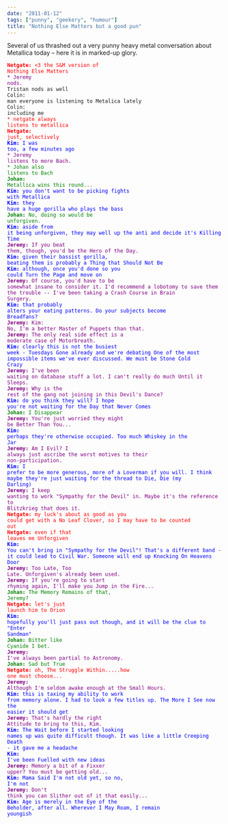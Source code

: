 ```yaml
---
date: "2011-01-12"
tags: ["punny", "geekery", "humour"]
title: "Nothing Else Matters but a good pun"
---
```


Several of us thrashed out a very punny heavy metal conversation about Metallica today – here it is in marked-up glory.

<code style="color:red"><b>Netgate:</b> &lt;3 the S&#038;M version of Nothing Else Matters</code><br/>
<code style="color:purple">* Jeremy nods.</code><br/>
<code>Tristan nods as well</code><br/>
<code>Colin: man everyone is listening to Metalica lately</code><br/>
<code>Colin: including me</code><br/>
<code style="color:red">* netgate always listens to metallica</code><br/>
<code style="color:red"><b>Netgate:</b> just, selectively</code><br/>
<code style="color:blue"><b>Kim:</b> I was too, a few minutes ago</code><br/>
<code style="color:purple">* Jeremy listens to more Bach.</code><br/>
<code style="color:green">* Johan also listens to Bach</code><br/>
<code style="color:green"><b>Johan:</b> Metallica wins this round...</code><br/>
<code style="color:blue"><b>Kim:</b> you don't want to be picking fights with Metallica</code><br/>
<code style="color:blue"><b>Kim:</b> they have a huge gorilla who plays the bass</code><br/>
<code style="color:green"><b>Johan:</b> No, doing so would be unforgiven.</code><br/>
<code style="color:blue"><b>Kim:</b> aside from it being unforgiven, they may well up the anti and decide it's Killing Time</code><br/>
<code style="color:purple"><b>Jeremy:</b> If you beat them, though, you'd be the Hero of the Day.</code><br/>
<code style="color:blue"><b>Kim:</b> given their bassist gorilla, beating them is probably a Thing that Should Not Be</code><br/>
<code style="color:blue"><b>Kim:</b> although, once you'd done so you could Turn the Page and move on</code><br/>
<code style="color:purple"><b>Jeremy:</b> Of course, you'd have to be somewhat insane to consider it. I'd recommend a lobotomy to save them the trouble -- I've been taking a Crash Course in Brain Surgery.</code><br/>
<code style="color:blue"><b>Kim:</b> that probably alters your eating patterns. Do your subjects become Breadfans?</code><br/>
<code style="color:purple"><b>Jeremy:</b> Kim: No, I'm a better Master of Puppets than that.</code><br/>
<code style="color:purple"><b>Jeremy:</b> The only real side effect is a moderate case of Motorbreath.</code><br/>
<code style="color:blue"><b>Kim:</b> clearly this is not the busiest week - Tuesdays Gone already and we're debating One of the most impossible items we've ever discussed. We must be Stone Cold Crazy</code><br/>
<code style="color:purple"><b>Jeremy:</b> I've been waiting on database stuff a lot. I can't really do much Until it Sleeps.</code><br/>
<code style="color:purple"><b>Jeremy:</b> Why is the rest of the gang not joining in this Devil's Dance?</code><br/>
<code style="color:blue"><b>Kim:</b> do you think they will? I hope you're not waiting for the Day that Never Comes</code><br/>
<code style="color:green"><b>Johan:</b> I Disappear</code><br/>
<code style="color:purple"><b>Jeremy:</b> You're just worried they might be Better Than You...</code><br/>
<code style="color:blue"><b>Kim:</b> perhaps they're otherwise occupied. Too much Whiskey in the Jar</code><br/>
<code style="color:purple"><b>Jeremy:</b> Am I Evil? I always just ascribe the worst motives to their non-participation.</code><br/>
<code style="color:blue"><b>Kim:</b> I prefer to be more generous, more of a Loverman if you will. I think maybe they're just waiting for the thread to Die, Die (my Darling)</code><br/>
<code style="color:purple"><b>Jeremy:</b> I keep wanting to work "Sympathy for the Devil" in. Maybe it's the reference to Blitzkrieg that does it.</code><br/>
<code style="color:red"><b>Netgate:</b> my luck's about as good as you could get with a No Leaf Clover, so I may have to be counted out</code><br/>
<code style="color:red"><b>Netgate:</b> even if that leaves me Unforgiven</code><br/>
<code style="color:blue"><b>Kim:</b> You can't bring in "Sympathy for the Devil"! That's a different band - it could lead to Civil War. Someone will end up Knocking On Heavens Door</code><br/>
<code style="color:purple"><b>Jeremy:</b> Too Late, Too Late. Unforgiven's already been used.</code><br/>
<code style="color:purple"><b>Jeremy:</b> If you're going to start rhyming again, I'll make you Jump in the Fire...</code><br/>
<code style="color:green"><b>Johan:</b> The Memory Remains of that, Jeremy?</code><br/>
<code style="color:red"><b>Netgate:</b> let's just launch him to Orion</code><br/>
<code style="color:blue"><b>Kim:</b> hopefully you'll just pass out though, and it will be the clue to "Enter Sandman"</code><br/>
<code style="color:green"><b>Johan:</b> Bitter like Cyanide I bet.</code><br/>
<code style="color:purple"><b>Jeremy:</b> I've always been partial to Astronomy.</code><br/>
<code style="color:green"><b>Johan:</b> Sad but True</code><br/>
<code style="color:red"><b>Netgate:</b> oh, The Struggle Within.....how one must choose...</code><br/>
<code style="color:purple"><b>Jeremy:</b> Although I'm seldom awake enough at the Small Hours.</code><br/>
<code style="color:blue"><b>Kim:</b> this is taxing my ability to work from memory alone. I had to look a few titles up. The More I See now the easier it should get</code><br/>
<code style="color:purple"><b>Jeremy:</b> That's hardly the right Attitude to bring to this, Kim.</code><br/>
<code style="color:blue"><b>Kim:</b> The Wait before I started looking names up was quite difficult though. It was like a little Creeping Death - it gave me a headache</code><br/>
<code style="color:blue"><b>Kim:</b> I've been Fuelled with new ideas</code><br/>
<code style="color:purple"><b>Jeremy:</b> Memory a bit of a Fixxer upper? You must be getting old...</code><br/>
<code style="color:blue"><b>Kim:</b> Mama Said I'm not old yet, so no, I'm not</code><br/>
<code style="color:purple"><b>Jeremy:</b> Don't think you can Slither out of it that easily...</code><br/>
<code style="color:blue"><b>Kim:</b> Age is merely in the Eye of the Beholder, after all. Wherever I May Roam, I remain youngish</code></p>
